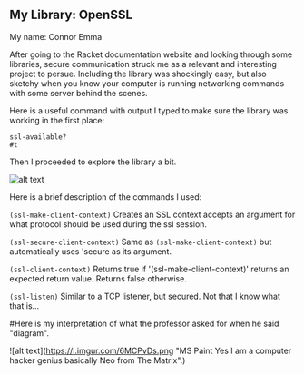 ## My Library: OpenSSL
My name: Connor Emma

After going to the Racket documentation website and looking through some libraries, secure communication struck me as a relevant and interesting project to persue. Including the library was shockingly easy, but also sketchy when you know your computer is running networking commands with some server behind the scenes. 

Here is a useful command with output I typed to make sure the library was working in the first place: 
```racket
ssl-available?
#t
```
Then I proceeded to explore the library a bit.

![alt text](https://i.imgur.com/TDX3rQ5.jpg?1 "Some basic understanding of how to use a computer.")

Here is a brief description of the commands I used:

`(ssl-make-client-context)` Creates an SSL context  accepts an argument for what protocol should be used during the ssl session. 

`(ssl-secure-client-context)` Same as `(ssl-make-client-context)` but automatically uses \'secure as its argument. 

`(ssl-client-context)` Returns true if '(ssl-make-client-context)' returns an expected return value. Returns false otherwise.

`(ssl-listen)` Similar to a TCP listener, but secured. Not that I know what that is...


#Here is my interpretation of what the professor asked for when he said "diagram".

![alt text](https://i.imgur.com/6MCPvDs.png "MS Paint Yes I am a computer hacker genius basically Neo from The Matrix".)

